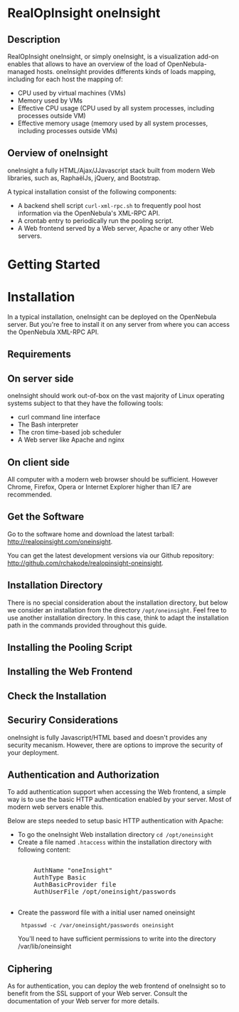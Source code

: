 RealOpInsight oneInsight
========================

Description
--------
RealOpInsight oneInsight, or simply oneInsight, is a visualization add-on enables that allows 
to have an overview of the load of OpenNebula-managed hosts. oneInsight provides differents 
kinds of loads mapping, including for each host the mapping of:

* CPU used by virtual machines (VMs)
* Memory used by VMs
* Effective CPU usage (CPU used by all system processes, including 
  processes outside VM)
* Effective memory usage (memory used by all system processes, including 
  processes outside VMs)

Oerview of oneInsight
---------------------
oneInsight a fully HTML/Ajax/JJavascript stack built from modern Web libraries, 
such as, RaphaëlJs, jQuery, and Bootstrap.

A typical installation consist of the following components:
 
* A backend shell script ``curl-xml-rpc.sh`` to frequently pool host information
  via the OpenNebula's XML-RPC API. 
* A crontab entry to periodically run the pooling script. 
* A Web frontend served by a Web server, Apache or any other Web servers. 


Getting Started
===============

Installation
============
In a typical installation, oneInsight can be deployed on the OpenNebula 
server. But you're free to install it on any server from where you can 
access the OpenNebula XML-RPC API.

Requirements
------------

On server side
--------------
oneInsight should work out-of-box on the vast majority of Linux operating systems 
subject to that they have the following tools:

  * curl command line interface
  * The Bash interpreter
  * The cron time-based job scheduler
  * A Web server like Apache and nginx 


On client side
--------------
All computer with a modern web browser should be sufficient. However Chrome, 
Firefox, Opera or Internet Explorer higher than IE7 are recommended.  


Get the Software
----------------
Go to the software home and download the latest tarball: 
http://realopinsight.com/oneinsight.

You can get the latest development versions via our Github repository: 
http://github.com/rchakode/realopinsight-oneinsight.

Installation Directory
----------------------
There is no special consideration about the installation directory, but below 
we consider an installation from the directory ``/opt/oneinsight``. Feel free to 
use another installation directory. In this case, think to adapt the installation 
path in the commands provided throughout this guide.

Installing the Pooling Script
-----------------------------

Installing the Web Frontend
---------------------------

Check the Installation
----------------------

Securiry Considerations
-----------------------
oneInsight is fully Javascript/HTML based and doesn't provides any security mecanism.
However, there are options to improve the security of your deployment.

Authentication and Authorization
--------------------------------
To add authentication support when accessing the Web frontend, a simple way is to 
use the basic HTTP authentication enabled by your server. Most of modern web servers
enable this. 

Below are steps needed to setup basic HTTP authentication with Apache:

* To go the oneInsight Web installation directory ``cd /opt/oneinsight``
* Create a file named ``.htaccess`` within the installation directory with following content:

<pre>
    <Location /opt/oneinsight>
       AuthName "oneInsight"
       AuthType Basic
       AuthBasicProvider file
       AuthUserFile /opt/oneinsight/passwords
    </Location>
</pre>

* Create the password file with a initial user named oneinsight
  ```
   htpasswd -c /var/oneinsight/passwords oneinsight
  ```
  You'll need to have sufficient permissions to write into the directory /var/lib/oneinsight

Ciphering
---------
As for authentication, you can deploy the web frontend of oneInsight so to benefit from the SSL support of your Web server. Consult the documentation of your Web server for more details. 

